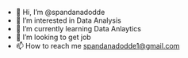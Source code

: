 - 👋 Hi, I’m @spandanadodde
- 👀 I’m interested in Data Analysis
- 🌱 I’m currently learning Data Anlaytics
- 💞️ I’m looking to get job
- 📫 How to reach me spandanadodde1@gmail.com

<!---
spandana2102/spandana2102 is a ✨ special ✨ repository because its `README.md` (this file) appears on your GitHub profile.
You can click the Preview link to take a look at your changes.
--->
